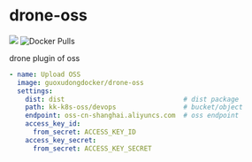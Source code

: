 # drone-oss
![](https://img.shields.io/docker/cloud/automated/guoxudongdocker/drone-oss.svg)
![Docker Pulls](https://img.shields.io/docker/pulls/guoxudongdocker/drone-oss.svg)

drone plugin of oss

```yaml
- name: Upload OSS
  image: guoxudongdocker/drone-oss
  settings:
    dist: dist                              # dist package
    path: kk-k8s-oss/devops                 # bucket/object
    endpoint: oss-cn-shanghai.aliyuncs.com  # oss endpoint
    access_key_id: 
      from_secret: ACCESS_KEY_ID
    access_key_secret: 
      from_secret: ACCESS_KEY_SECRET
```